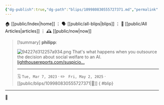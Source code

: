 ```yaml
---
{"dg-publish":true,"dg-path":"blips/109980830555727371.md","permalink":"/blips/109980830555727371/","title":"philipp on mastodon @ 2023-03-07"}
---
```



<div class="transclusion internal-embed is-loaded"><div class="markdown-embed">




🏠 [[public/Index\|home]]  ⋮ 🗣️ [[public/all-blips\|blips]] ⋮  📝 [[public/All Articles\|articles]]  ⋮ 🕰️ [[public/now\|now]]


</div></div>


> [!summary] **philipp**:
>
> ![94227d312257a934.png](/img/user/attachments/94227d312257a934.png)
> That's what happens when you outsource the decision about social welfare to an AI. [lighthousereports.com/suspicio…](https://www.lighthousereports.com/suspicion-machines-methodology/)
> - - -
>
> 🗓️ <code>Tue, Mar 7, 2023</code>  · ✏️ <code> Fri, May 2, 2025</code>  · [[public/blips/109980830555727371\|🔗]]
{ #blip}


- - -

 👾
